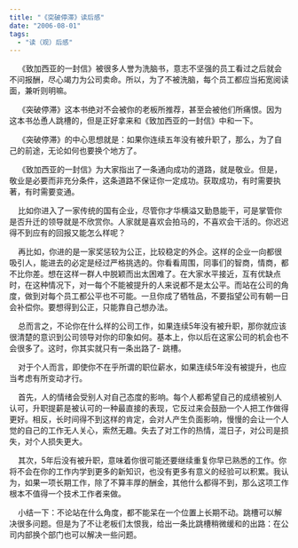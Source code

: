 ```yaml
---
title: "《突破停滞》读后感"
date: "2006-08-01"
tags: 
  - "读（观）后感"
---
```


    《致加西亚的一封信》被很多人誉为洗脑书，意志不坚强的员工看过之后就会不问报酬，尽心竭力为公司卖命。所以，为了不被洗脑，每个员工都应当拓宽阅读面，兼听则明嘛。

    《突破停滞》这本书绝对不会被你的老板所推荐，甚至会被他们所痛恨。因为这本书怂恿人跳槽的，但是正好拿来和《致加西亚的一封信》中和一下。

    《突破停滞》的中心思想就是：如果你连续五年没有被升职了，那么，为了自己的前途，无论如何也要换个地方了。

    《致加西亚的一封信》为大家指出了一条通向成功的道路，就是敬业。但是，敬业是必要而非充分条件，这条道路不保证你一定成功。获取成功，有时需要执著，有时需要变通。

    比如你进入了一家传统的国有企业，尽管你才华横溢又勤恳能干，可是掌管你是否升迁的领导就是不欣赏你。人家就是喜欢会拍马的，不喜欢会干活的。你迟迟得不到应有的回报又能怎么样呢？

    再比如，你进的是一家奖惩较为公正，比较稳定的外企。这样的企业一向都很吸引人，能进去的必定是经过严格挑选的。你看看周围，同事们的智商，情商，都不比你差。想在这样一群人中脱颖而出太困难了。在大家水平接近，互有优缺点时，在这种情况下，对一每个不能被提升的人来说都不是太公平。而站在公司的角度，做到对每个员工都公平也不可能。一旦你成了牺牲品，不要指望公司有朝一日会补偿你。要想得到公正，只能靠自己想办法。

    总而言之，不论你在什么样的公司工作，如果连续5年没有被升职，那你就应该很清楚的意识到公司领导对你的印象如何。基本上，你以后在这家公司的机会也不会很多了。这时，你其实就只有一条出路了- 跳槽。

    对于个人而言，即使你不在乎所谓的职位薪水，如果连续5年没有被提升，也应当考虑有所变动才行。

    首先，人的情绪会受别人对自己态度的影响。每个人都希望自己的成绩被别人认可，升职提薪是被认可的一种最直接的表现，它反过来会鼓励一个人把工作做得更好。相反，长时间得不到这样的肯定，会对人产生负面影响，慢慢的会让一个人觉的自己的工作无人关心，索然无趣。失去了对工作的热情，混日子，对公司是损失，对个人损失更大。

    其次，5年后没有被升职，意味着你很可能还要继续重复你早已熟悉的工作。你将不会在你的工作内学到更多的新知识，也没有更多有意义的经验可以积累。我认为，如果一项长期工作，除了不算丰厚的酬金，其他什么都得不到，那么这项工作根本不值得一个技术工作者来做。

    小结一下：不论站在什么角度，都不能呆在一个位置上长期不动。跳槽可以解决很多问题。但是为了不让老板们太恨我，给出一条比跳槽稍微缓和的出路：在公司内部换个部门也可以解决一些问题。

